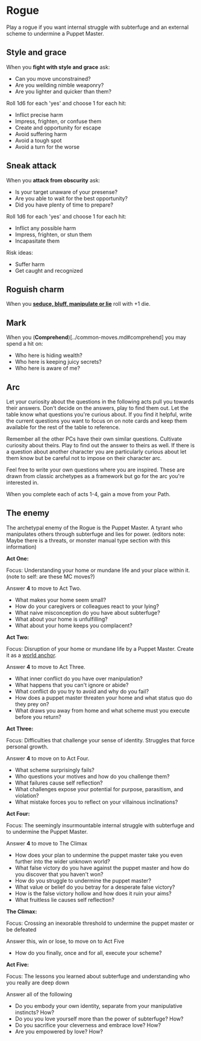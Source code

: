 # Rogue

Play a rogue if you want internal struggle with subterfuge and an external scheme to undermine a Puppet Master.

## Style and grace

When you **fight with style and grace** ask:

- Can you move unconstrained?
- Are you weilding nimble weaponry?
- Are you lighter and quicker than them?

Roll 1d6 for each 'yes' and choose 1 for each hit:

- Inflict precise harm
- Impress, frighten, or confuse them
- Create and opportunity for escape
- Avoid suffering harm
- Avoid a tough spot
- Avoid a turn for the worse

## Sneak attack

When you **attack from obscurity** ask:

- Is your target unaware of your presense?
- Are you able to wait for the best opportunity?
- Did you have plenty of time to prepare?

Roll 1d6 for each 'yes' and choose 1 for each hit:

- Inflict any possible harm
- Impress, frighten, or stun them
- Incapasitate them

Risk ideas:
- Suffer harm
- Get caught and recognized

## Roguish charm

When you [**seduce, bluff, manipulate or
lie**](../common-moves.html#manipulate-someone) roll with +1 die.

## Mark

When you (**Comprehend**)[../common-moves.md#comprehend] you may spend a hit on:

- Who here is hiding wealth?
- Who here is keeping juicy secrets?
- Who here is aware of me?

## Arc

Let your curiosity about the questions in the following acts pull you towards their answers. Don't decide on the answers, play to find them out. Let the table know what questions you're curious about. If you find it helpful, write the current questions you want to focus on on note cards and keep them available for the rest of the table to reference.

Remember all the other PCs have their own similar questions. Cultivate curiosity about theirs. Play to find out the answer to theirs as well.
If there is a question about another character you are particularly curious about let them know but be careful not to impose on their character arc.

Feel free to write your own questions where you are inspired. These are drawn from classic archetypes as a framework but go for the arc you're interested in.

When you complete each of acts 1-4, gain a move from your Path.

## The enemy

The archetypal enemy of the Rogue is the Puppet Master. A tyrant who manipulates others through subterfuge and lies for power.
(editors note: Maybe there is a threats, or monster manual type section with this information)

**Act One:**

Focus: Understanding your home or mundane life and your place within it. (note to self: are these MC moves?)

Answer **4** to move to Act Two.
* What makes your home seem small?
* How do your caregivers or colleagues react to your lying? 
* What naive misconception do you have about subterfuge?
* What about your home is unfulfilling?
* What about your home keeps you complacent?

**Act Two:**

Focus: Disruption of your home or mundane life by a Puppet Master. Create it as a [world anchor](../setting-the-setting.md#world-anchor).

Answer **4** to move to Act Three.
* What inner conflict do you have over manipulation?
* What happens that you can't ignore or abide?
* What conflict do you try to avoid and why do you fail?
* How does a puppet master threaten your home and what status quo do they prey on?
* What draws you away from home and what scheme must you execute before you return?

**Act Three:**

Focus: Difficulties that challenge your sense of identity. Struggles that force personal growth.

Answer **4** to move on to Act Four.
* What scheme surprisingly fails?
* Who questions your motives and how do you challenge them?
* What failures cause self reflection?
* What challenges expose your potential for purpose, parasitism, and violation?
* What mistake forces you to reflect on your villainous inclinations?

**Act Four:**

Focus: The seemingly insurmountable internal struggle with subterfuge and to undermine the Puppet Master.

Answer **4** to move to The Climax
* How does your plan to undermine the puppet master take you even further into the wider unknown world?
* What false victory do you have against the puppet master and how do you discover that you haven't won?
* How do you struggle to undermine the puppet master?
* What value or belief do you betray for a desperate false victory?
* How is the false victory hollow and how does it ruin your aims?
* What fruitless lie causes self reflection?

**The Climax:**

Focus: Crossing an inexorable threshold to undermine the puppet master or be defeated

Answer this, win or lose, to move on to Act Five
* How do you finally, once and for all, execute your scheme?

**Act Five:**

Focus: The lessons you learned about subterfuge and understanding who you really are deep down

Answer all of the following
* Do you embody your own identity, separate from your manipulative instincts? How?
* Do you you love yourself more than the power of subterfuge? How?
* Do you sacrifice your cleverness and embrace love? How?
* Are you empowered by love? How?

